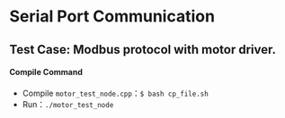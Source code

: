 # Serial Port Communication


## Test Case: Modbus protocol with motor driver.

#### Compile Command 
- Compile ```motor_test_node.cpp```：```$ bash cp_file.sh```
- Run：```./motor_test_node```

